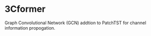 # 3Cformer

Graph Convolutional Network (GCN) addtion to PatchTST for channel information propogation.
